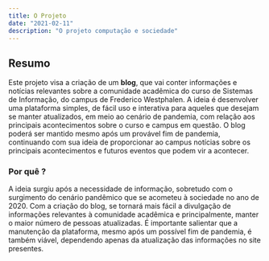 ```yaml
---
title: O Projeto
date: "2021-02-11"
description: "O projeto computação e sociedade"
---
```


## Resumo

Este projeto visa a criação de um **blog**, que vai conter informações e notícias relevantes sobre a comunidade acadêmica do curso de Sistemas de Informação, do campus de Frederico Westphalen. A ideia é desenvolver uma plataforma simples, de fácil uso e interativa para aqueles que desejam se manter atualizados, em meio ao cenário de pandemia, com relação aos principais acontecimentos sobre o curso e campus em questão. O blog poderá ser mantido mesmo após um provável fim de pandemia, continuando com sua ideia de proporcionar ao campus notícias sobre os principais acontecimentos e futuros eventos que podem vir a acontecer.

### Por quê ?

A ideia surgiu após a necessidade de informação, sobretudo com o surgimento do cenário pandêmico que se acometeu à sociedade no ano de 2020. Com a criação do blog, se tornará mais fácil a divulgação de informações relevantes à comunidade acadêmica e principalmente, manter o maior número de pessoas atualizadas. É importante salientar que a manutenção da plataforma, mesmo após um possível fim de pandemia, é também viável, dependendo apenas da atualização das informações no site presentes.
